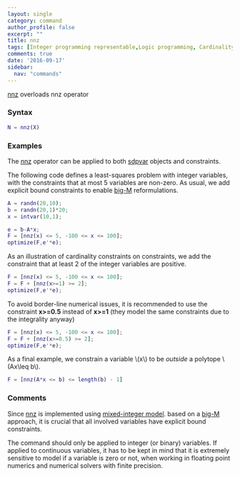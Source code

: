 ```yaml
---
layout: single
category: command
author_profile: false
excerpt: ""
title: nnz
tags: [Integer programming representable,Logic programming, Cardinality]
comments: true
date: '2016-09-17'
sidebar:
  nav: "commands"
---
```


[nnz](/command/nnz) overloads nnz operator

### Syntax

````matlab
N = nnz(X)
````

### Examples

The [nnz](/command/nnz) operator can be applied to both [sdpvar](/command/sdpvar) objects and constraints.

The following code defines a least-squares problem with integer variables, with the constraints that at most 5 variables are non-zero. As usual, we add explicit bound constraints to enable [big-M](/tutorial/bigmandconvexhulls) reformulations.

````matlab
A = randn(20,10);
b = randn(20,1)*20;
x = intvar(10,1);

e = b-A*x;
F = [nnz(x) <= 5, -100 <= x <= 100];
optimize(F,e'*e);
````

As an illustration of cardinality constraints on constraints, we add the constraint that at least 2 of the integer variables are positive.

````matlab
F = [nnz(x) <= 5, -100 <= x <= 100];
F = F + [nnz(x>=1) >= 2];
optimize(F,e'*e);
````

To avoid border-line numerical issues, it is recommended to use the constraint **x>=0.5** instead of **x>=1** (they model the same constraints due to the integrality anyway)

````matlab
F = [nnz(x) <= 5, -100 <= x <= 100];
F = F + [nnz(x>=0.5) >= 2];
optimize(F,e'*e);
````

As a final example, we constrain a variable \\(x\\) to be *outside* a polytope \\(Ax\leq b\\).

````matlab
F = [nnz(A*x <= b) <= length(b) - 1]
````

### Comments
Since [nnz](/command/nnz) is implemented using [mixed-integer model](/tutorial/nonlinearoperatorsmixedinteger). based on a [big-M](/tutorial/bigmandconvexhulls) approach, it is crucial that all involved variables have explicit bound constraints.

The command should only be applied to integer (or binary) variables. If applied to continuous variables, it has to be kept in mind that it is extremely sensitive to model if a variable is zero or not, when working in floating point numerics and numerical solvers with finite precision.
